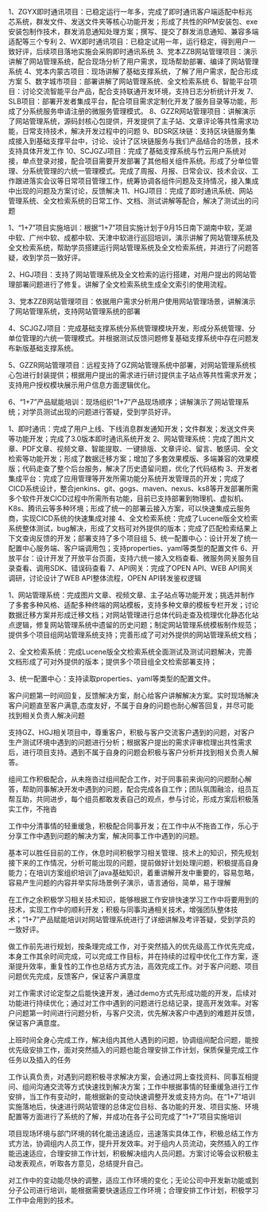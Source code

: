 1、ZGYX即时通讯项目：已稳定运行一年多，完成了即时通讯客户端适配中标兆芯系统，群发文件、发送文件夹等核心功能开发；形成了共性的RPM安装包、exe安装包制作技术，群发消息通知处理方案；撰写、提交了群发消息通知、兼容多端适配等三个专利
2、WX即时通讯项目：已稳定试用一年，运行稳定，得到用户一致好评，后续项目落地实施会采购即时通讯系统
3、党本ZZB网站管理项目：演示讲解了网站管理系统，配合现场分析了用户需求，现场帮助部署、编译了网站管理系统
4、党本内蒙古项目：现场讲解了基础支撑系统，了解了用户需求，配合形成方案
5、数字城市项目：部署讲解了网站管理系统、全文检索系统
6、智能平台项目：讨论交流智能平台产品，配合支持联通开发环境，支持日志分析统计开发
7、SLB项目：部署开发者集成平台，配合项目需求定制化开发了服务目录等功能，形成了分系统服务申请注册的微服务管理模式。
8、GZZR网站管理项目：讲解演示了网站管理系统，源码封核心包提供，开发提供了主子站、文章评论等共性需求功能，日常支持技术，解决开发过程中的问题
9、BDSR区块链：支持区块链服务集成接入到基础支撑平台中，讨论、设计了区块链服务与我们产品结合的场景，技术支持具体开发工作
10、SCJGZJ项目：完成了基础支撑系统与竹云用户系统对接，单点登录对接，配合项目需要开发部署了其他相关组件系统。形成了分单位管理、分系统管理的六统一管理模式。完成了周报、月报、日常会议、技术会议、工作跟进落实会议等日常项目管理工作，统筹协调各组件问题及支持情况，接入集成中出现的问题及方案讨论，反馈解决
11、HGJ项目：完成了即时通讯系统、网站管理系统、全文检索系统的日常工作、文档、测试讲解等配合，解决了测试出的问题





1、“1+7”项目实施培训：根据“1+7”项目实施计划于9月15日南下湖南中软，芜湖中软、广州中软、成都中软、天津中软进行巡回培训，演示讲解了网站管理系统及全文检索系统，帮助学员搭建运行网站管理系统及全文检索系统，并进行了问题答疑，收到学员一致好评。

2、HGJ项目：支持了网站管理系统及全文检索的运行搭建，对用户提出的网站管理部署问题进行了修复。讲解了全文检索系统生成全文索引的使用流程。

3、党本ZZB网站管理项目：依据用户需求分析用户使用网站管理场景，讲解演示了网站管理系统，支持网站管理系统的部署

4、SCJGZJ项目：完成基础支撑系统分系统管理模块开发，形成分系统管理、分单位管理的六统一管理模式。并根据测试反馈问题修复基础支撑系统中存在问题发布新版基础支撑系统。

5、GZZR网站管理项目：远程支持了GZ网站管理系统中部署，对网站管理系统核心包进行封装提供；根据用户提出的需求进行研讨提供主子站点等共性需求开发；支持用户授权模块展示用户信息方面逻辑优化。

6、“1+7”产品赋能培训：现场组织“1+7”产品现场顺序；讲解演示了网站管理系统；对学员测试出现的问题进行答疑，受到学员好评。





1、即时通讯：完成了用户上线、下线消息群发通知开发；文件群发；发送文件夹等功能开发；完成了3.0版本即时通讯系统开发
2、网站管理系统：完成了图片文章、PDF文章、视频文章、智能提取、一键排版、文章评论、留言、敏感词、全文检索等功能开发；形成了数据迁移方案；增加了多套效果模版、多端兼容的效果模版；代码走查了整个后台服务，解决了历史遗留问题，优化了代码结构
3、开发者集成平台：完成了应用管理等开发所需功能分系统开发管理员的开发；完成了CICD系统设计，整合jenkins、git、gogs、maven、nexus、ks8等开发部署所需多个软件开发CICD过程中所需所有功能，目前已支持部署到物理机、虚拟机、K8s、腾讯云等多种环境；形成了统一的部署云接入方案，可以快速集成云服务商，实现CICD系统的快速集成对接
4、全文检索系统：完成了Lucene版全文检索系统整体测试，bug解决，形成了文档可对外提供的版本；完成了匹配检索结果上下文查询反馈的开发；部署支持了多个项目组
5、统一配置中心：设计开发了统一配置中心服务端、客户端调用包；支持properties、yaml等类型的配置文件
6、开放平台：设计开发了开放平台页面，支持六统一接入文档查看、微服务网关服务目录查看、调用SDK、错误码查看
7、API网关：完成了OPEN API、WEB API网关调研，讨论设计了WEB API整体流程，OPEN API转发鉴权逻辑







1、网站管理系统：完成图片文章、视频文章、主子站点等功能开发；挑选并制作了多套多种风格、适配多种终端的网站模板，支持多种文章的模板专栏开发；讨论数据迁移方案并形成迁移文档；对网站管理进行总体代码走查及梳理优化静态化站点逻辑，修复网站管理系统中遗留的历史问题；制定网站管理系统模板制作规范；提供多个项目组网站管理系统支持；完善形成了可对外提供的网站管理系统文档；

2、全文检索系统：完成Lucene版全文检索系统全面测试及测试问题解决，完善文档形成了可对外提供的版本；提供多个项目组全文检索部署支持；

3、统一配置中心：支持读取properties、yaml等类型的配置文件。







客户问题第一时间回复，反馈解决方案，耐心给客户讲解解决方案。实时现场解决客户问题直至客户满意,态度友好，不属于自身的问题也耐心解答回复，并尽可能找到相关负责人解决问题





支持GZ、HGJ相关项目中，尊重客户，积极与客户交流客户遇到的问题，对客户生产测试环境中遇到的问题进行分析；根据客户提出的需求评审梳理出共性需求后，进行项目支持。遇到不属于自身的问题会积极与客户分析并找到相关负责人解答。







组间工作积极配合，从未拖沓过组间配合工作，对于同事前来询问的问题耐心解答，帮助同事解决开发中遇到的问题，配合完成各自工作；团队氛围融洽，组员互帮互助，共同进步，每个组员都敢发表自己的观点，参与讨论，形成方案后积极落实工作，不拖沓





工作中分清事情的轻重缓急，积极配合同事开发；在工作中从不拖沓工作，乐心于分享工作中遇到问题的解决方案，解决同事工作中遇到的问题。





基本可以胜任目前的工作，休息时间积极学习相关管理、技术上的知识，预先规划接下来的工作情况，分析可能出现的问题，提前做好计划处理问题，积极提高自身能力；在培训方案组织培训了java基础知识，着重讲解开发中重要的，容易忽略，容易产生问题的内容并举实际场景例子演示，语言通俗，简单，易于理解



在工作之余积极学习相关技术知识，能够根据工作安排快速学习工作中将要用到的技术，实现工作中的顺利开发；积极与同事沟通相关技术，增强团队整体技术；“1+7”产品赋能培训对网站管理系统进行了详细讲解及考评答疑，受到学员的一致好评。





做工作前先进行规划，按条理完成工作，对于突然插入的优先级高工作优先完成，本身工作其余时间完成，可以完成工作目标，并在持续的过程中优化工作方案，逐渐提升效率，重复性的工作也总结方式方法，高效完成工作。对于客户问题、项目问题优先完成，反馈客户，保证客户满意度



对工作需求讨论定型之后能快速开发，通过demo方式先形成功能的开发，后续对功能进行持续优化；通过对工作中遇到的问题进行总结记录，提高开发效率。对客户问题第一时间进行问题分析，与客户交流，优先解决客户中遇到的难题并反馈，保证客户满意度。





上班时间全身心完成工作，解决组内其他人遇到的问题，协调组间配合问题，能按优先级安排工作，面对突然插入的问题也能合理安排工作计划，保质保量完成工作任务以及插入的任务



工作认真负责，对遇到问题积极寻求解决方案，会通过网上查找资料、同事互相提问、组间沟通交流等方式快速找到解决方案；工作中根据事情的轻重缓急进行工作安排，当工作有变动时，能根据新的变动快速调整开发或支持方向。在“1+7”培训实施落地后，快速进行网站管理的总体定位目标、各功能的开发、项目实施、环境配置等方面进行了系统的了解，并成功在各子公司完成了“1+7”项目实施培训



项目现场环境与部门环境的转化能迅速适应，迅速落实具体工作，积极总结工作方式方法，协调组内人员工作，提升开发效率。对于组内人员流动，突然插入的工作能迅速适应，合理安排工作计划，积极解决组内人员问题。方案讨论等会议积极主动发表观点，听取各方意见，总结提升自己。



对工作中的变动能尽快的调整，适应工作环境的变化；无论公司中开发新功能或到分子公司进行培训，能根据需要快速适应工作环境；合理安排工作计划，积极学习工作中会用到的技术。

